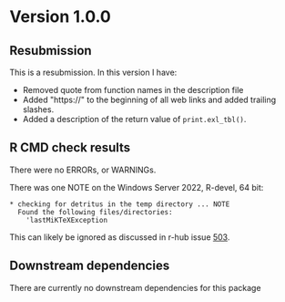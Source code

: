 # Version 1.0.0

## Resubmission
This is a resubmission. In this version I have:
  - Removed quote from function names in the description file
  - Added "https://" to the beginning of all web links and added trailing slashes.
  - Added a description of the return value of `print.exl_tbl()`.

## R CMD check results
There were no ERRORs, or WARNINGs.

There was one NOTE on the Windows Server 2022, R-devel, 64 bit:

```
* checking for detritus in the temp directory ... NOTE
  Found the following files/directories:
    'lastMiKTeXException
```

This can likely be ignored as discussed in r-hub issue [503](https://github.com/r-hub/rhub/issues/503).

## Downstream dependencies
There are currently no downstream dependencies for this package
